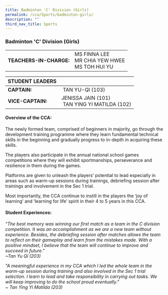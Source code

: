 ```yaml
---
title: Badminton 'C' Division (Girls)
permalink: /cca/Sports/badminton-girls/
description: ""
third_nav_title: Sports
---
```

### Badminton 'C' Division (Girls)

|  	|  	|
|---	|---	|
| **TEACHERS-IN-CHARGE:** 	| MS FINNA LEE <br>MR CHIA YEW HWEE <br> MS TOH HUI YU 	|


| STUDENT LEADERS 	|  	|
|---	|---	|
| **CAPTAIN:** 	|  TAN YU-QI (103)	|
| **VICE-CAPTAIN:** 	| JENISSA JAIN (101) <br> TAN YING YI MATILDA (102) 	|

#### Overview of the CCA:   

The newly formed team, comprised of beginners in majority, go through the development training programme where they learn fundamental technical skills in the beginning and gradually progress to in-depth in acquiring these skills.

The players also participate in the annual national school games competitions where they will exhibit sportmanships, perseverance and resilience in them during the games.

Platforms are given to unleash the players’ potential to lead especially in areas such as warm-up sessions during trainings, debriefing session after trainings and involvement in the Sec 1 trial.

Most importantly, the CCA continue to instill in the players the ‘joy of learning’ and ‘learning for life’ spirit in their 4 to 5 years in this CCA.

#### Student Experiences:
  
*"The best memory was winning our first match as a team in the C division competition. It was an accomplishment as we are a new team without experience. 
Besides, the debriefing session after matches allows the team to reflect on their gameplay and learn from the mistakes made. 
With a positive mindset, I believe that the team will continue to improve and succeed in future."  
~Tan Yu Qi (203)*

*"A meaningful experience in my CCA which I led the whole team in the warm-up session during training and also involved in the Sec 1 trial selection. 
I learn to lead and take responsibility in carrying out tasks. We will keep improving to do the school proud eventually."   
~ Tan Ying Yi Matilda (203)*
